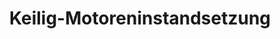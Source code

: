 ---
title: "Keilig-Motoreninstandsetzung"
url: /freital/keilig-motoreninstandsetzung/
shop: Autowerkstatt
---